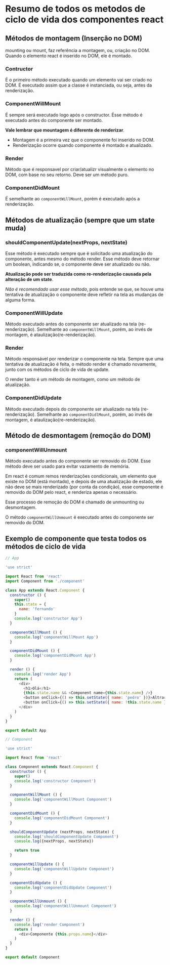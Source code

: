 # Resumo de todos os metodos de ciclo de vida dos componentes react

## Métodos de montagem (Inserção no DOM)

mounting ou mount, faz referência a montagem, ou, criação no DOM.
Quando o elemento react é inserido no DOM, ele é montado.

### Contructor

É o primeiro método executado quando um elemento vai ser criado no DOM.
É executado assim que a classe é instanciada, ou seja, antes da renderização.

### ComponentWillMount

É sempre será executado logo após o constructor.
Ésse método é executado antes do componente ser montado.

**Vale lembrar que mountagem é diferente de renderizar**.

- Montagem é a primeira vez que o componente foi inserido no DOM.
- Renderização ocorre quando componente é montado e atualizado.

### Render

Método que é responsavel por criar/atualizr visualmente o elemento no DOM,
com base no seu retorno. Deve ser um método puro.

### ComponentDidMount

É semelhante ao `componentWillMount`, porém é executado após a renderização.

## Métodos de atualização (sempre que um state muda)

### shouldComponentUpdate(nextProps, nextState)

Esse método é executado sempre que é solicitado uma atualização do componente,
antes mesmo do método render. Esse método deve retornar um boolean,
indicando se, o componente deve ser atualizado ou não.

**Atualização pode ser traduzida como re-renderização causada pela alteração de um state**.

*Não é recomendado usar esse método*, pois entende se que, se houve uma tentativa de atualização
o componente deve refletir na tela as mudanças de alguma forma.

### ComponentWillUpdate

Método executado antes do componente ser atualizado na tela (re-renderização).
Semelhante ao `componentWillMount`, porém, ao invés de montagem, é ataulização(re-renderização).

### Render

Método responsável por renderizar o componente na tela. Sempre que uma 
tentativa de atualização é feita, o método render é chamado novamente, junto com os métodos
de ciclo de vida de update.

O render tanto é um método de montagem, como um método de atualização.

### ComponentDidUpdate

Método executado depois do componente ser atualizado na tela (re-renderização).
Semelhante ao `componentDidlMount`, porém, ao invés de montagem, é ataulização(re-renderização).

## Método de desmontagem (remoção do DOM)

### componentWillUnmount

Método executado antes do componente ser removido do DOM.
Esse método deve ser usado para evitar vazamento de memória.

Em react é comum remos renderizações condicionais, um elemento que existe no
DOM (está montado), e depois de uma atualização de estado, ele não deve se mais
renderizado (por conta da condição), esse componente é removido do DOM pelo react,
e renderiza apenas o necessário.

Esse processo de remoção do DOM é chamado de unmounting ou desmontagem.

O método `componentWillUnmount` é executado antes do componente ser removido
do DOM.

## Exemplo de componente que testa todos os métodos de ciclo de vida

```js
// App

'use strict'

import React from 'react'
import Component from './component'

class App extends React.Component {
  constructor () {
    super()
    this.state = {
      name: 'fernando'
    }
    console.log('constructor App')
  }

  componentWillMount () {
    console.log('componentWillMount App')
  }

  componentDidMount () {
    console.log('componentDidMount App')
  }

  render () {
    console.log('render App')
    return (
      <div>
        <h1>Olá</h1>
        {this.state.name && <Component name={this.state.name} />}
        <button onClick={() => this.setState({ name: 'pedro' })}>Altrar nome</button>
        <button onClick={() => this.setState({ name: !this.state.name })}>Remover texto</button>
      </div>
    )
  }
}

export default App
```

```js
// Component

'use strict'

import React from 'react'

class Component extends React.Component {
  constructor () {
    super()
    console.log('constructor Component')
  }

  componentWillMount () {
    console.log('componentWillMount Component')
  }

  componentDidMount () {
    console.log('componentDidMount Component')
  }

  shouldComponentUpdate (nextProps, nextState) {
    console.log('shouldComponentUpdate Component')
    console.log({nextProps, nextState})

    return true
  }

  componentWillUpdate () {
    console.log('componentWillUpdate Component')
  }

  componentDidUpdate () {
    console.log('componentDidUpdate Component')
  }

  componentWillUnmount () {
    console.log('componentWillUnmount Component')
  }

  render () {
    console.log('render Component')
    return (
      <div>Componente {this.props.name}</div>
    )
  }
}

export default Component
```

